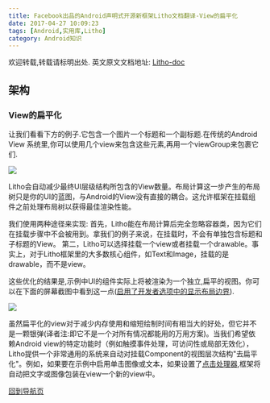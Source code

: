 ```yaml
---
title: Facebook出品的Android声明式开源新框架Litho文档翻译-View的扁平化
date: 2017-04-27 10:09:23
tags: [Android,实用库,Litho]
category: Android知识
---
```


欢迎转载,转载请标明出处.
英文原文文档地址: [Litho-doc](http://fblitho.com/docs/view-flattening)
## 架构
### View的扁平化

</p>
</p>

让我们看看下方的例子.它包含一个图片一个标题和一个副标题.在传统的Android View 系统里,你可以使用几个view来包含这些元素,再用一个viewGroup来包裹它们.

![](/image/20170426150749.png)

Litho会自动减少最终UI层级结构所包含的View数量。布局计算这一步产生的布局树只是你的UI的蓝图，与Android的View没有直接的耦合。这允许框架在挂载组件之前处理布局树以获得最佳渲染性能。

我们使用两种途径来实现:
首先，Litho能在布局计算后完全忽略容器类，因为它们在挂载步骤中不会被用到。拿我们的例子来说，在挂载时，不会有单独包含标题和子标题的View。
第二，Litho可以选择挂载一个view或者挂载一个drawable。事实上，对于Litho框架里的大多数核心组件，如Text和Image，挂载的是drawable，而不是view。

这些优化的结果是,示例中UI的组件实际上将被渲染为一个独立,扁平的视图。你可以在下面的屏幕截图中看到这一点([启用了开发者选项中的显示布局边界]()).

![](/image/20170426150806.png)

虽然扁平化的view对于减少内存使用和缩短绘制时间有相当大的好处，但它并不是一颗银弹(译者注:即它不是一个对所有情况都能用的万用方案)。当我们希望依赖Android view的特定功能时（例如触摸事件处理，可访问性或局部无效化），Litho提供一个非常通用的系统来自动对挂载Component的视图层次结构"去扁平化"。例如，如果要在示例中启用单击图像或文本，如果设置了[点击处理器](),框架将自动把文字或图像包装在view一个新的view中。

</p>
</p>
</p>
</p>

[回到导航页](https://shikieiki.github.io/2017/05/04/Facebook%E5%87%BA%E5%93%81%E7%9A%84Android%E5%A3%B0%E6%98%8E%E5%BC%8F%E5%BC%80%E6%BA%90%E6%96%B0%E6%A1%86%E6%9E%B6Litho%E6%96%87%E6%A1%A3%E7%BF%BB%E8%AF%91-%E6%80%BB%E8%A7%88%E5%92%8C%E5%AF%BC%E8%88%AA/)

</p>
</p>
</p>
</p>